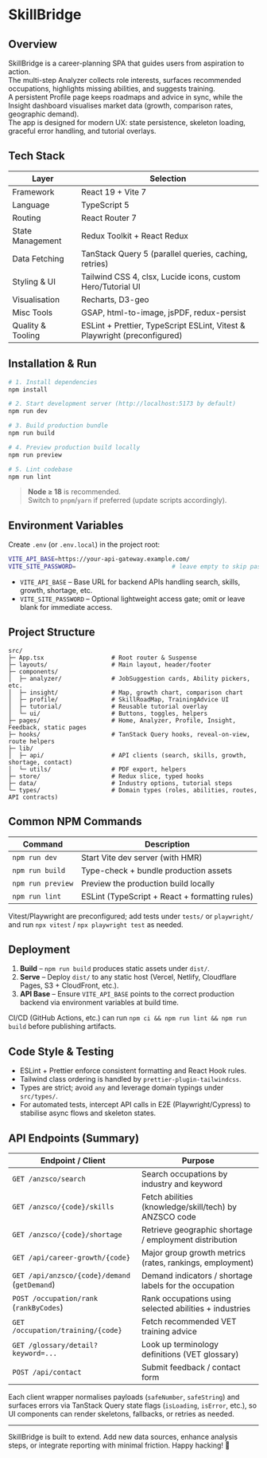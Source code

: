 # SkillBridge

## Overview

SkillBridge is a career-planning SPA that guides users from aspiration to action.  
The multi-step Analyzer collects role interests, surfaces recommended occupations, highlights missing abilities, and suggests training.  
A persistent Profile page keeps roadmaps and advice in sync, while the Insight dashboard visualises market data (growth, comparison rates, geographic demand).  
The app is designed for modern UX: state persistence, skeleton loading, graceful error handling, and tutorial overlays.

## Tech Stack

| Layer            | Selection                                                     |
|------------------|---------------------------------------------------------------|
| Framework        | React 19 + Vite 7                                             |
| Language         | TypeScript 5                                                  |
| Routing          | React Router 7                                                |
| State Management | Redux Toolkit + React Redux                                   |
| Data Fetching    | TanStack Query 5 (parallel queries, caching, retries)         |
| Styling & UI     | Tailwind CSS 4, clsx, Lucide icons, custom Hero/Tutorial UI   |
| Visualisation    | Recharts, D3-geo                                   |
| Misc Tools       | GSAP, html-to-image, jsPDF, redux-persist                     |
| Quality & Tooling| ESLint + Prettier, TypeScript ESLint, Vitest & Playwright  (preconfigured) |

## Installation & Run

```bash
# 1. Install dependencies
npm install

# 2. Start development server (http://localhost:5173 by default)
npm run dev

# 3. Build production bundle
npm run build

# 4. Preview production build locally
npm run preview

# 5. Lint codebase
npm run lint
```

> **Node ≥ 18** is recommended.  
> Switch to `pnpm`/`yarn` if preferred (update scripts accordingly).

## Environment Variables

Create `.env` (or `.env.local`) in the project root:

```bash
VITE_API_BASE=https://your-api-gateway.example.com/
VITE_SITE_PASSWORD=                           # leave empty to skip password gate
```

- `VITE_API_BASE` – Base URL for backend APIs handling search, skills, growth, shortage, etc.
- `VITE_SITE_PASSWORD` – Optional lightweight access gate; omit or leave blank for immediate access.

## Project Structure

```
src/
├─ App.tsx                   # Root router & Suspense
├─ layouts/                  # Main layout, header/footer
├─ components/
│  ├─ analyzer/              # JobSuggestion cards, Ability pickers, etc.
│  ├─ insight/               # Map, growth chart, comparison chart
│  ├─ profile/               # SkillRoadMap, TrainingAdvice UI
│  ├─ tutorial/              # Reusable tutorial overlay
│  └─ ui/                    # Buttons, toggles, helpers
├─ pages/                    # Home, Analyzer, Profile, Insight, Feedback, static pages
├─ hooks/                    # TanStack Query hooks, reveal-on-view, route helpers
├─ lib/
│  ├─ api/                   # API clients (search, skills, growth, shortage, contact)
│  └─ utils/                 # PDF export, helpers
├─ store/                    # Redux slice, typed hooks
├─ data/                     # Industry options, tutorial steps
└─ types/                    # Domain types (roles, abilities, routes, API contracts)
```

## Common NPM Commands

| Command          | Description                                    |
|------------------|------------------------------------------------|
| `npm run dev`    | Start Vite dev server (with HMR)               |
| `npm run build`  | Type-check + bundle production assets          |
| `npm run preview`| Preview the production build locally           |
| `npm run lint`   | ESLint (TypeScript + React + formatting rules) |

Vitest/Playwright are preconfigured; add tests under `tests/` or `playwright/` and run `npx vitest` / `npx playwright test` as needed.

## Deployment

1. **Build** – `npm run build` produces static assets under `dist/`.
2. **Serve** – Deploy `dist/` to any static host (Vercel, Netlify, Cloudflare Pages, S3 + CloudFront, etc.).
3. **API Base** – Ensure `VITE_API_BASE` points to the correct production backend via environment variables at build time.

CI/CD (GitHub Actions, etc.) can run `npm ci && npm run lint && npm run build` before publishing artifacts.

## Code Style & Testing

- ESLint + Prettier enforce consistent formatting and React Hook rules.
- Tailwind class ordering is handled by `prettier-plugin-tailwindcss`.
- Types are strict; avoid `any` and leverage domain typings under `src/types/`.
- For automated tests, intercept API calls in E2E (Playwright/Cypress) to stabilise async flows and skeleton states.

## API Endpoints (Summary)

| Endpoint / Client                                   | Purpose                                                     |
|-----------------------------------------------------|-------------------------------------------------------------|
| `GET /anzsco/search`                                | Search occupations by industry and keyword                  |
| `GET /anzsco/{code}/skills`                         | Fetch abilities (knowledge/skill/tech) by ANZSCO code       |
| `GET /anzsco/{code}/shortage`                       | Retrieve geographic shortage / employment distribution      |
| `GET /api/career-growth/{code}`                     | Major group growth metrics (rates, rankings, employment)    |
| `GET /api/anzsco/{code}/demand` (`getDemand`)       | Demand indicators / shortage labels for the occupation      |
| `POST /occupation/rank` (`rankByCodes`)             | Rank occupations using selected abilities + industries      |
| `GET /occupation/training/{code}`                   | Fetch recommended VET training advice                       |
| `GET /glossary/detail?keyword=...`                  | Look up terminology definitions (VET glossary)              |
| `POST /api/contact`                                     | Submit feedback / contact form                              |

Each client wrapper normalises payloads (`safeNumber`, `safeString`) and surfaces errors via TanStack Query state flags (`isLoading`, `isError`, etc.), so UI components can render skeletons, fallbacks, or retries as needed.

---

SkillBridge is built to extend. Add new data sources, enhance analysis steps, or integrate reporting with minimal friction. Happy hacking! 🚀
